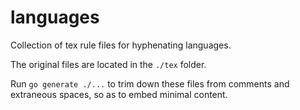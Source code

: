 # languages

Collection of tex rule files for hyphenating languages.

The original files are located in the `./tex` folder.

Run `go generate ./...` to trim down these files from comments and extraneous spaces, so as to embed minimal content.
